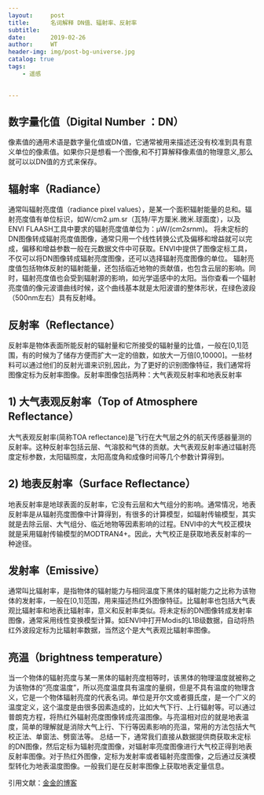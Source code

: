 ```yaml
---
layout:     post
title:      名词解释 DN值、辐射率、反射率
subtitle:   
date:       2019-02-26
author:     WT
header-img: img/post-bg-universe.jpg
catalog: true
tags:
    - 遥感

    
---
```


## 数字量化值（Digital Number ：DN）
像素值的通用术语是数字量化值或DN值，它通常被用来描述还没有校准到具有意义单位的像素值。如果你只是想看一个图像,和不打算解释像素值的物理意义,那么就可以以DN值的方式来保存。

## 辐射率（Radiance）
通常叫辐射亮度值（radiance pixel values），是某一个面积辐射能量的总和。辐射亮度值有单位标识，如W/cm2.μm.sr（瓦特/平方厘米.微米.球面度），以及ENVI FLAASH工具中要求的辐射亮度值单位为：µW/(cm2*sr*nm)。
将未定标的DN图像转成辐射亮度值图像，通常只用一个线性转换公式及偏移和增益就可以完成，偏移和增益参数一般在元数据文件中可获取。ENVI中提供了图像定标工具，不仅可以将DN图像转成辐射亮度图像，还可以选择辐射亮度图像的单位。
辐射亮度值包括物体反射的辐射能量，还包括临近地物的贡献值，也包含云层的影响。同时，辐射亮度值也会受到辐射源的影响，如光学遥感中的太阳。当你查看一个辐射亮度值的像元波谱曲线时候，这个曲线基本就是太阳波谱的整体形状，在绿色波段（500nm左右）具有反射峰。

## 反射率（Reflectance）
​反射率是物体表面所能反射的辐射量和它所接受的辐射量的比值，一般在[0,1]范围，有的时候为了储存方便而扩大一定的倍数，如放大一万倍[0,10000]。一些材料可以通过他们的反射光谱来识别,因此，为了更好的识别图像特征，我们通常将图像定标为反射率图像。反射率图像包括两种：大气表观反射率和地表反射率
## 1) 大气表观反射率（Top of Atmosphere Reflectance）  
大气表观反射率(简称TOA reflectance)是飞行在大气层之外的航天传感器量测的反射率。这种反射率包括云层、气溶胶和气体的贡献。大气表观反射率通过辐射亮度定标参数，太阳辐照度，太阳高度角和成像时间等几个参数计算得到。
## 2) 地表反射率（Surface Reflectance）
地表反射率是地球表面的反射率，它没有云层和大气组分的影响。通常情况，地表反射率是从辐射亮度图像中计算得到，有很多的计算模型，如辐射传输模型，其实就是去除云层、大气组分、临近地物等因素影响的过程。ENVI中的大气校正模块就是采用辐射传输模型的MODTRAN4+。因此，大气校正是获取地表反射率的一种途径。

## 发射率（Emissive）
通常叫比辐射率，是指物体的辐射能力与相同温度下黑体的辐射能力之比称为该物体的发射率，一般在[0,1]范围，用来描述热红外图像特征。比辐射率也包括大气表观比辐射率和地表比辐射率，意义和反射率类似。将未定标的DN图像转成发射率图像，通常采用线性变换模型计算。如ENVI中打开Modis的L1B级数据，自动将热红外波段定标为比辐射率数据，当然这个是大气表观比辐射率图像。

## 亮温（brightness temperature）
当一个物体的辐射亮度与某一黑体的辐射亮度相等时，该黑体的物理温度就被称之为该物体的“亮度温度”，所以亮度温度具有温度的量纲，但是不具有温度的物理含义，它是一个物体辐射亮度的代表名词。单位是开尔文或者摄氏度，是一个广义的温度定义，这个温度是由很多因素造成的，比如大气下行、上行辐射等。可以通过普朗克方程，将热红外辐射亮度图像转成亮温图像。与亮温相对应的就是地表温度，简单的理解就是消除大气上行、下行等因素影响的亮温，常用的方法包括大气校正法、单窗法、劈窗法等。
总结一下，通常我们直接从数据提供商获取未定标的DN​图像，然后定标为辐射亮度图像，对辐射率亮度图像进行大气校正得到地表反射率图像。对于热红外图像，定标为发射率或者辐射亮度图像，之后通过反演模型转化为地表温度图像。一般我们是在反射率图像上获取地表定量信息。
  


引用文献：[金金的博客](http://blog.sina.com.cn/s/blog_813eb0f20102vuf2.html)     
          
		
	  
  
  
  
